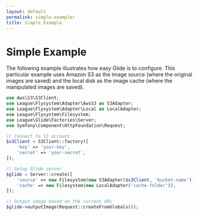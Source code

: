 ```yaml
---
layout: default
permalink: simple-example/
title: Simple Example
---
```


# Simple Example

The following example illustrates how easy Glide is to configure. This particular example uses Amazon S3 as the image source (where the original images are saved) and the local disk as the image cache (where the manipulated images are saved).

~~~ php
use Aws\S3\S3Client;
use League\Flysystem\Adapter\AwsS3 as S3Adapter;
use League\Flysystem\Adapter\Local as LocalAdapter;
use League\Flysystem\Filesystem;
use League\Glide\Factories\Server;
use Symfony\Component\HttpFoundation\Request;

// Connect to S3 account
$s3Client = S3Client::factory([
    'key' => 'your-key',
    'secret' => 'your-secret',
]);

// Setup Glide server
$glide = Server::create([
    'source' => new Filesystem(new S3Adapter($s3Client, 'bucket-name')),
    'cache' => new Filesystem(new LocalAdapter('cache-folder')),
]);

// Output image based on the current URL
$glide->outputImage(Request::createFromGlobals());
~~~ 